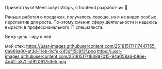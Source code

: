 Приветствую! Меня зовут Игорь, я frontend разработчик 👋

Раньше работал в продажах, получалось хорошо, но я не видел особых перспектив для роста.
По-этому сменил сферу деятельности и надеюсь вырасти в профессионального IT специалиста.

Вижу цель - иду к ней

мой стек:
https://user-images.githubusercontent.com/25181517/117447155-6a868a00-af3d-11eb-9cfe-245df15c9f3f.png https://user-images.githubusercontent.com/25181517/183897015-94a058a6-b86e-4e42-a37f-bf92061753e5.png

<!--
**Helinter/Helinter** is a ✨ _special_ ✨ repository because its `README.md` (this file) appears on your GitHub profile.

Here are some ideas to get you started:

- 🔭 I’m currently working on ...
- 🌱 I’m currently learning ...
- 👯 I’m looking to collaborate on ...
- 🤔 I’m looking for help with ...
- 💬 Ask me about ...
- 📫 How to reach me: ...
- 😄 Pronouns: ...
- ⚡ Fun fact: ...
-->
